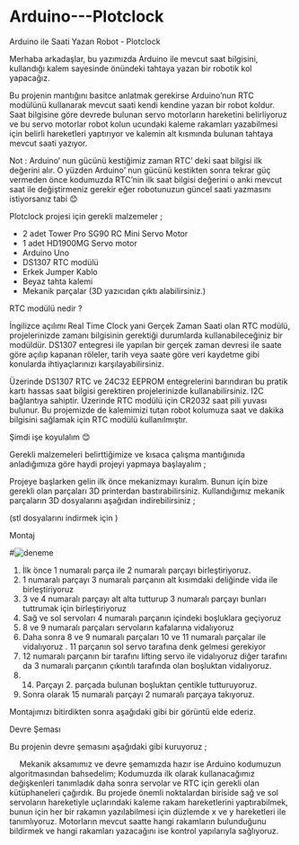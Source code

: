 # Arduino---Plotclock

Arduino ile Saati Yazan Robot - Plotclock


Merhaba arkadaşlar, bu yazımızda Arduino ile mevcut saat bilgisini, kullandığı kalem sayesinde önündeki tahtaya yazan bir robotik kol yapacağız.


Bu projenin mantığını basitce anlatmak gerekirse Arduino’nun RTC modülünü kullanarak mevcut saati kendi kendine yazan bir robot koldur. Saat bilgisine göre devrede bulunan servo motorların hareketini belirliyoruz ve bu servo motorlar robot kolun ucundaki kaleme rakamları yazabilmesi için belirli hareketleri yaptırıyor ve kalemin alt kısmında bulunan tahtaya mevcut saati yazıyor. 

Not : Arduino’ nun gücünü kestiğimiz zaman RTC’ deki saat bilgisi ilk değerini alır. O yüzden Arduino’ nun gücünü kestikten sonra tekrar güç vermeden önce kodumuzda RTC’nin ilk saat bilgisi değerini o anki mevcut saat ile değiştirmeniz gerekir eğer robotunuzun güncel saati yazmasını istiyorsanız tabi 😊


Plotclock  projesi için gerekli malzemeler ;

-	2 adet Tower Pro SG90 RC Mini Servo Motor
-	1 adet HD1900MG Servo motor
-	Arduino Uno
-	DS1307 RTC modülü
-	Erkek Jumper Kablo
-	Beyaz tahta kalemi
-	Mekanik parçalar (3D yazıcıdan çıktı alabilirsiniz.)





RTC modülü nedir ? 







İngilizce açılımı Real Time Clock yani Gerçek Zaman Saati olan RTC modülü, projelerinizde zamanı bilgisinin gerektiği durumlarda kullanabileceğiniz bir modüldür.  DS1307 entegresi ile yapılan bir gerçek zaman devresi ile saate göre açılıp kapanan röleler, tarih veya saate göre veri kaydetme gibi konularda ihtiyaçlarınızı karşılayabilirsiniz.

Üzerinde DS1307 RTC ve 24C32 EEPROM entegrelerini barındıran bu pratik kartı hassas saat  bilgisi gerektiren projelerinizde kullanabilirsiniz. I2C bağlantıya sahiptir. Üzerinde RTC modülü için CR2032 saat pili yuvası bulunur.
Bu projemizde de kalemimizi tutan robot kolumuza saat ve dakika bilgisini sağlamak için RTC modülü kullanılmıştır.



Şimdi işe koyulalım 😊

Gerekli malzemeleri belirttiğimize ve kısaca çalışma mantığınıda anladığımıza göre haydi projeyi yapmaya başlayalım ;

Projeye başlarken gelin ilk önce mekanizmayı kuralım. Bunun için bize gerekli olan parçaları 3D printerdan bastırabilirsiniz. Kullandığımız mekanik parçaların 3D dosyalarını aşağıdan indirebilirsiniz ; 

 (stl dosyalarını indirmek için ) 



Montaj


#![deneme](C:\Users\Mehmet\Desktop\plotclock_parca_acıklama.jpg)










1)	İlk önce 1 numaralı parça ile 2 numaralı parçayı birleştiriyoruz.
2)	1 numaralı parçayı 3 numaralı parçanın alt kısımdaki deliğinde vida ile birleştiriyoruz
3)	3 ve 4 numaralı parçayı alt alta tutturup 3 numaralı parçayı bunları tuttrumak için birleştiriyoruz
4)	Sağ ve sol servoları 4 numaralı parçanın içindeki boşluklara geçiyoruz
5)	8 ve 9 numaralı parçaları servoların kafalarına vidalıyoruz 
6)	Daha sonra 8 ve 9 numaralı parçaları 10 ve 11 numaralı parçalar ile vidalıyoruz	. 11 parçanın sol servo tarafına denk gelmesi gerekiyor
7)	12 numaralı parçanın bir tarafını lifting servo ile vidalıyoruz diğer tarafını da 3 numaralı parçanın çıkıntılı tarafında olan boşluktan vidalıyoruz.
8)	14. Parçayı 2. parçada bulunan boşluktan çentikle tutturuyoruz.
9)	Sonra olarak 15 numaralı parçayı 2 numaralı parçaya takıyoruz.





Montajımızı bitirdikten sonra aşağıdaki gibi bir görüntü elde ederiz.














Devre Şeması

Bu projenin devre şemasını aşağıdaki gibi kuruyoruz ; 




 
Mekanik aksamımız ve devre şemamızda hazır ise Arduino kodumuzun algoritmasından bahsedelim;
Kodumuzda ilk olarak kullanacağımız değişkenleri tanımladık daha sonra servolar ve RTC için gerekli olan kütüphaneleri çağırdık. Bu projede önemli noktalardan biriside sağ ve sol servoların hareketiyle uçlarındaki kaleme rakam hareketlerini yaptırabilmek, bunun için her bir rakamın yazılabilmesi için
düzlemde x ve y hareketleri ile tanımlıyoruz. Motorların mevcut saatte hangi rakamların bulunduğunu bildirmek ve hangi rakamları yazacağını ise kontrol yapılarıyla sağlıyoruz.  

